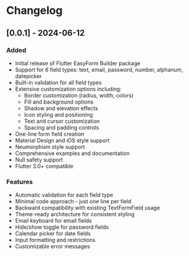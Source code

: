 # Changelog

## [0.0.1] - 2024-06-12

### Added

- Initial release of Flutter EasyForm Builder package
- Support for 6 field types: text, email, password, number, alphanum, datepicker
- Built-in validation for all field types
- Extensive customization options including:
  - Border customization (radius, width, colors)
  - Fill and background options
  - Shadow and elevation effects
  - Icon styling and positioning
  - Text and cursor customization
  - Spacing and padding controls
- One-line form field creation
- Material Design and iOS style support
- Neumorphism style support
- Comprehensive examples and documentation
- Null safety support
- Flutter 3.0+ compatible

### Features

- Automatic validation for each field type
- Minimal code approach - just one line per field
- Backward compatibility with existing TextFormField usage
- Theme-ready architecture for consistent styling
- Email keyboard for email fields
- Hide/show toggle for password fields
- Calendar picker for date fields
- Input formatting and restrictions
- Customizable error messages
